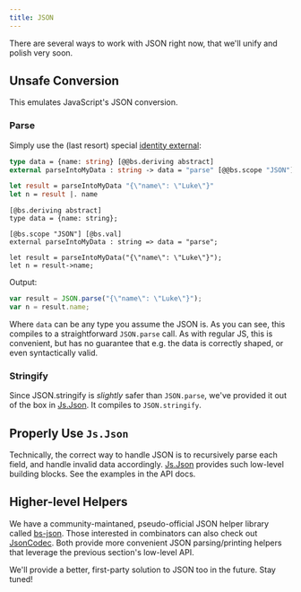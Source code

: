 ```yaml
---
title: JSON
---
```


There are several ways to work with JSON right now, that we'll unify and polish very soon.

## Unsafe Conversion

This emulates JavaScript's JSON conversion.

### Parse

Simply use the (last resort) special [identity external](intro-to-external.md#special-identity-external):

```ocaml
type data = {name: string} [@@bs.deriving abstract]
external parseIntoMyData : string -> data = "parse" [@@bs.scope "JSON"][@@bs.val]

let result = parseIntoMyData "{\"name\": \"Luke\"}"
let n = result |. name
```

```reason
[@bs.deriving abstract]
type data = {name: string};

[@bs.scope "JSON"] [@bs.val]
external parseIntoMyData : string => data = "parse";

let result = parseIntoMyData("{\"name\": \"Luke\"}");
let n = result->name;
```

Output:

```js
var result = JSON.parse("{\"name\": \"Luke\"}");
var n = result.name;
```

Where `data` can be any type you assume the JSON is. As you can see, this compiles to a straightforward `JSON.parse` call. As with regular JS, this is convenient, but has no guarantee that e.g. the data is correctly shaped, or even syntactically valid.

### Stringify

Since JSON.stringify is _slightly_ safer than `JSON.parse`, we've provided it out of the box in [Js.Json](https://bucklescript.github.io/bucklescript/api/Js.Json.html#VALstringifyAny). It compiles to `JSON.stringify`.

## Properly Use `Js.Json`

Technically, the correct way to handle JSON is to recursively parse each field, and handle invalid data accordingly. [Js.Json](https://bucklescript.github.io/bucklescript/api/Js.Json.html) provides such low-level building blocks. See the examples in the API docs.

## Higher-level Helpers

We have a community-maintaned, pseudo-official JSON helper library called [bs-json](https://github.com/reasonml-community/bs-json). Those interested in combinators can also check out [JsonCodec](https://github.com/state-machine-systems/JsonCodec). Both provide more convenient JSON parsing/printing helpers that leverage the previous section's low-level API.

We'll provide a better, first-party solution to JSON too in the future. Stay tuned!
